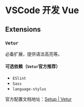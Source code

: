 # VSCode 开发 Vue

## Extensions

### `Vetur`

必备扩展，提供语法高亮等。

#### 可选依赖（`Vetur`官方推荐）

- `ESlint`
- `Sass`
- `language-stylus`

官方配置文档地址：[Setup | Vetur](https://vuejs.github.io/vetur/setup.html#extensions)
